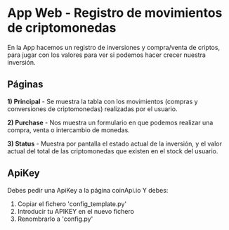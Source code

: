 # App Web - Registro de movimientos de criptomonedas

En la App hacemos un registro de inversiones y compra/venta de criptos, para jugar con los valores para ver si podemos hacer crecer nuestra inversión.


## Páginas

**1) Principal** - Se muestra la tabla con los movimientos (compras y conversiones de criptomonedas) realizadas por el usuario.

**2) Purchase** - Nos muestra un formulario en que podemos realizar una compra, venta o intercambio de monedas.

**3) Status** - Muestra por pantalla el estado actual de la inversión, y el valor actual del total de las criptomonedas que existen en el stock del usuario.


## ApiKey

Debes pedir una ApiKey a la página coinApi.io
Y debes:

1. Copiar el fichero 'config_template.py'
2. Introducir tu APIKEY en el nuevo fichero
3. Renombrarlo a 'config.py'

